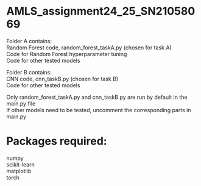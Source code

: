 # AMLS_assignment24_25_SN21058069
Folder A contains:\
Random Forest code,  random_forest_taskA.py (chosen for task A)\
Code for Random Forest hyperparameter tuning\
Code for other tested models

Folder B contains:\
CNN code, cnn_taskB.py (chosen for task B)\
Code for other tested models

Only random_forest_taskA.py and cnn_taskB.py are run by default in the main.py file\
If other models need to be tested, uncomment the corresponding parts in main.py

# Packages required:
numpy\
scikit-learn\
matplotlib\
torch
